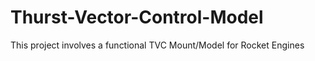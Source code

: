 # Thurst-Vector-Control-Model
This project involves a functional TVC Mount/Model for Rocket Engines
